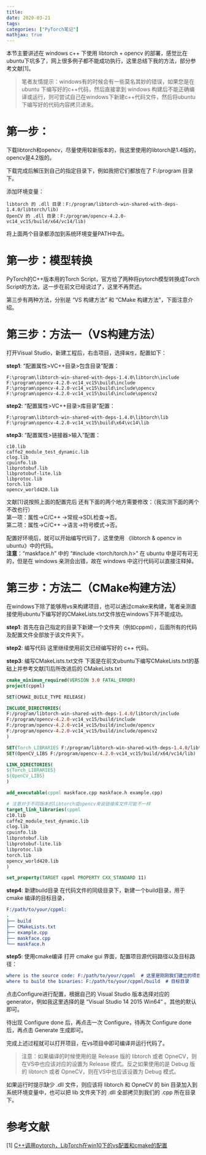 ```yaml
---
title: 
date: 2020-03-21
tags:
categories: ["PyTorch笔记"]
mathjax: true
---
```

本节主要讲述在 windows c++ 下使用 libtorch + opencv 的部署，感觉比在ubuntu下坑多了，网上很多例子都不能成功执行，这里总结下我的方法，部分参考文献[1]。
<!-- more -->

> 笔者友情提示：windows有的时候会有一些莫名其妙的错误，如果您是在 ubuntu 下编写好的c++代码，然后直接拿到 windows 构建后不能正确编译或运行，则可尝试自己在windows下新建c++代码文件，然后将ubuntu下编写好的代码内容拷贝进来。

# 第一步：
下载libtorch和opencv，尽量使用较新版本的，我这里使用的libtorch是1.4版的，opencv是4.2版的。

下载完成后解压到自己的指定目录下，例如我把它们都放在了 F:/program 目录下。

添加环境变量：
```
libtorch 的 .dll 目录：F:/program/libtorch-win-shared-with-deps-1.4.0/libtorch/lib)
OpenCV 的 .dll 目录：F:/program/opencv-4.2.0-vc14_vc15/build/x64/vc14/lib)
```
将上面两个目录都添加到系统环境变量PATH中去。


# 第一步：模型转换
PyTorch的C++版本用的Torch Script，官方给了两种将pytorch模型转换成Torch Script的方法，这一步在前文已经说过了，这里不再赘述。

第三步有两种方法，分别是 “VS 构建方法” 和 “CMake 构建方法”，下面注意介绍。

# 第三步：方法一（VS构建方法）
打开Visual Studio，新建工程后，右击项目，选择`属性`，配置如下：

**step1**: “配置属性>VC++目录>包含目录”配置：
```
F:\program\libtorch-win-shared-with-deps-1.4.0\libtorch\include
F:\program\opencv-4.2.0-vc14_vc15\build\include
F:\program\opencv-4.2.0-vc14_vc15\build\include\opencv
F:\program\opencv-4.2.0-vc14_vc15\build\include\opencv2
```

**step2**: “配置属性>VC++目录>库目录”配置：
```
F:\program\libtorch-win-shared-with-deps-1.4.0\libtorch\lib
F:\program\opencv-4.2.0-vc14_vc15\build\x64\vc14\lib
```

**step3**: “配置属性>链接器>输入”配置：
```
c10.lib
caffe2_module_test_dynamic.lib
clog.lib
cpuinfo.lib
libprotobuf.lib
libprotobuf-lite.lib
libprotoc.lib
torch.lib
opencv_world420.lib
```

文献[1]说按照上面的配置完后 还有下面的两个地方需要修改：（我实测下面的两个不改也行）\
第一项：属性->C/C++ ->常规->SDL检查->否。\
第二项：属性->C/C++ ->语言->符号模式->否。

配置好环境后，就可以开始编写代码了，这里使用 《libtorch & opencv in ubuntu》中的代码。\
**注意**：“maskface.h” 中的 “#include <torch/torch.h>” 在 ubuntu 中是可有可无的，但是在 windows 亲测会出错，故在 windows 中这行代码可以直接注释掉。


# 第三步：方法二（CMake构建方法）
在windows下除了能够用vs来构建项目，也可以通过cmake来构建，笔者亲测直接使用ubuntu下编写好的CMakeLists.txt文件放在windows下并不能成功。

**step1**: 首先在自己指定的目录下新建一个文件夹（例如cppml），后面所有的代码及配置文件全部放于该文件夹下。

**step2**: 编写代码
这里继续使用前文已经编写好的 c++ 代码。


**step3**: 编写CMakeLists.txt文件
下面是在前文ubuntu下编写CMakeLists.txt的基础上并参考文献[1]后所改进后的 CMakeLists.txt

```cmake
cmake_minimum_required(VERSION 3.0 FATAL_ERROR)
project(cppml)

SET(CMAKE_BUILE_TYPE RELEASE)

INCLUDE_DIRECTORIES(
F:/program/libtorch-win-shared-with-deps-1.4.0/libtorch/include
F:/program/opencv-4.2.0-vc14_vc15/build/include
F:/program/opencv-4.2.0-vc14_vc15/build/include/opencv
F:/program/opencv-4.2.0-vc14_vc15/build/include/opencv2
)

SET(Torch_LIBRARIES F:/program/libtorch-win-shared-with-deps-1.4.0/libtorch/lib)
SET(OpenCV_LIBS F:/program/opencv-4.2.0-vc14_vc15/build/x64/vc14/lib)

LINK_DIRECTORIES(
${Torch_LIBRARIES}
${OpenCV_LIBS}
)

add_executable(cppml maskface.cpp maskface.h example.cpp)

# 注意对于不同版本的libtorch或opencv来说链接库文件可能不一样
target_link_libraries(cppml
c10.lib
caffe2_module_test_dynamic.lib
clog.lib
cpuinfo.lib
libprotobuf.lib
libprotobuf-lite.lib
libprotoc.lib
torch.lib
opencv_world420.lib
)

set_property(TARGET cppml PROPERTY CXX_STANDARD 11)
```


**step4**: 新建build目录
在代码文件的同级目录下，新建一个build目录，用于 cmake 编译的目标目录，
```cmake
F:/path/to/your/cppml:
.
├── build
├── CMakeLists.txt
├── example.cpp
├── maskface.cpp
└── maskface.h
```

**step5**: 使用cmake编译
打开 cmake gui 界面，配置项目源代码路径以及目标路径：
```cmake
where is the source code: F:/path/to/your/cppml  # 这里是刚刚我们建立的项目目录
where to build the binaries: F:/path/to/your/cppml/build  # 目标目录
```

点击Configure进行配置，根据自己的 Visual Studio 版本选择对应的 generator，例如我这里选择的是 “Visual Studio 14 2015 Win64” 。其他的默认即可。

待出现 Configure done 后，再点击一次 Configure，待再次 Configure done 后，再点击 Generate 生成即可。

完成上述过程就可以打开项目，在vs项目中即可编译并运行代码了。

> 注意：如果编译的时候使用的是 Release 版的 libtorch 或者 OpneCV，则在VS中也应该对应的设置为 Release 模式。反之如果使用的是 Debug 版的 libtorch 或者 OpneCV，则在VS中也应该设置为 Debug 模式。

如果运行时提示缺少 .dll 文件，则应该将 libtorch 和 OpneCV 的 bin 目录加入到系统环境变量中，也可以把 lib 文件夹下的 .dll 全部拷贝到我们的 .cpp 所在目录下。


# 参考文献
[1] [C++调用pytorch，LibTorch在win10下的vs配置和cmake的配置](https://www.zerahhah.com/article/20)
